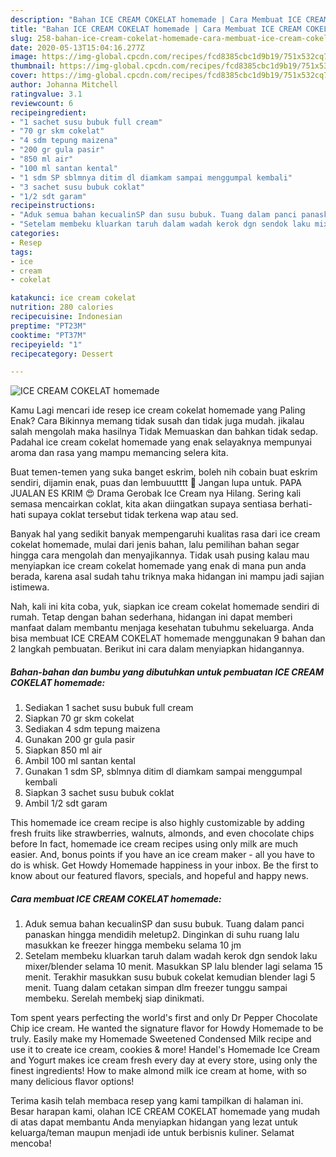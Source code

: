 ```yaml
---
description: "Bahan ICE CREAM COKELAT homemade | Cara Membuat ICE CREAM COKELAT homemade Yang Paling Enak"
title: "Bahan ICE CREAM COKELAT homemade | Cara Membuat ICE CREAM COKELAT homemade Yang Paling Enak"
slug: 258-bahan-ice-cream-cokelat-homemade-cara-membuat-ice-cream-cokelat-homemade-yang-paling-enak
date: 2020-05-13T15:04:16.277Z
image: https://img-global.cpcdn.com/recipes/fcd8385cbc1d9b19/751x532cq70/ice-cream-cokelat-homemade-foto-resep-utama.jpg
thumbnail: https://img-global.cpcdn.com/recipes/fcd8385cbc1d9b19/751x532cq70/ice-cream-cokelat-homemade-foto-resep-utama.jpg
cover: https://img-global.cpcdn.com/recipes/fcd8385cbc1d9b19/751x532cq70/ice-cream-cokelat-homemade-foto-resep-utama.jpg
author: Johanna Mitchell
ratingvalue: 3.1
reviewcount: 6
recipeingredient:
- "1 sachet susu bubuk full cream"
- "70 gr skm cokelat"
- "4 sdm tepung maizena"
- "200 gr gula pasir"
- "850 ml air"
- "100 ml santan kental"
- "1 sdm SP sblmnya ditim dl diamkam sampai menggumpal kembali"
- "3 sachet susu bubuk coklat"
- "1/2 sdt garam"
recipeinstructions:
- "Aduk semua bahan kecualinSP dan susu bubuk. Tuang dalam panci panaskan hingga mendidih meletup2. Dinginkan di suhu ruang lalu masukkan ke freezer hingga membeku selama 10 jm"
- "Setelam membeku kluarkan taruh dalam wadah kerok dgn sendok laku mixer/blender selama 10 menit. Masukkan SP lalu blender lagi selama 15 menit. Terakhir masukkan susu bubuk cokelat kemudian blender lagi 5 menit. Tuang dalam cetakan simpan dlm freezer tunggu sampai membeku. Serelah membekj siap dinikmati."
categories:
- Resep
tags:
- ice
- cream
- cokelat

katakunci: ice cream cokelat 
nutrition: 280 calories
recipecuisine: Indonesian
preptime: "PT23M"
cooktime: "PT37M"
recipeyield: "1"
recipecategory: Dessert

---
```



![ICE CREAM COKELAT homemade](https://img-global.cpcdn.com/recipes/fcd8385cbc1d9b19/751x532cq70/ice-cream-cokelat-homemade-foto-resep-utama.jpg)

Kamu Lagi mencari ide resep ice cream cokelat homemade yang Paling Enak? Cara Bikinnya memang tidak susah dan tidak juga mudah. jikalau salah mengolah maka hasilnya Tidak Memuaskan dan bahkan tidak sedap. Padahal ice cream cokelat homemade yang enak selayaknya mempunyai aroma dan rasa yang mampu memancing selera kita.

Buat temen-temen yang suka banget eskrim, boleh nih cobain buat eskrim sendiri, dijamin enak, puas dan lembuuutttt 🥰 Jangan lupa untuk. PAPA JUALAN ES KRIM 😍 Drama Gerobak Ice Cream nya Hilang. Sering kali semasa mencairkan coklat, kita akan diingatkan supaya sentiasa berhati-hati supaya coklat tersebut tidak terkena wap atau sed.

Banyak hal yang sedikit banyak mempengaruhi kualitas rasa dari ice cream cokelat homemade, mulai dari jenis bahan, lalu pemilihan bahan segar hingga cara mengolah dan menyajikannya. Tidak usah pusing kalau mau menyiapkan ice cream cokelat homemade yang enak di mana pun anda berada, karena asal sudah tahu triknya maka hidangan ini mampu jadi sajian istimewa.


Nah, kali ini kita coba, yuk, siapkan ice cream cokelat homemade sendiri di rumah. Tetap dengan bahan sederhana, hidangan ini dapat memberi manfaat dalam membantu menjaga kesehatan tubuhmu sekeluarga. Anda bisa membuat ICE CREAM COKELAT homemade menggunakan 9 bahan dan 2 langkah pembuatan. Berikut ini cara dalam menyiapkan hidangannya.

<!--inarticleads1-->

##### Bahan-bahan dan bumbu yang dibutuhkan untuk pembuatan ICE CREAM COKELAT homemade:

1. Sediakan 1 sachet susu bubuk full cream
1. Siapkan 70 gr skm cokelat
1. Sediakan 4 sdm tepung maizena
1. Gunakan 200 gr gula pasir
1. Siapkan 850 ml air
1. Ambil 100 ml santan kental
1. Gunakan 1 sdm SP, sblmnya ditim dl diamkam sampai menggumpal kembali
1. Siapkan 3 sachet susu bubuk coklat
1. Ambil 1/2 sdt garam


This homemade ice cream recipe is also highly customizable by adding fresh fruits like strawberries, walnuts, almonds, and even chocolate chips before In fact, homemade ice cream recipes using only milk are much easier. And, bonus points if you have an ice cream maker - all you have to do is whisk. Get Howdy Homemade happiness in your inbox. Be the first to know about our featured flavors, specials, and hopeful and happy news. 

<!--inarticleads2-->

##### Cara membuat ICE CREAM COKELAT homemade:

1. Aduk semua bahan kecualinSP dan susu bubuk. Tuang dalam panci panaskan hingga mendidih meletup2. Dinginkan di suhu ruang lalu masukkan ke freezer hingga membeku selama 10 jm
1. Setelam membeku kluarkan taruh dalam wadah kerok dgn sendok laku mixer/blender selama 10 menit. Masukkan SP lalu blender lagi selama 15 menit. Terakhir masukkan susu bubuk cokelat kemudian blender lagi 5 menit. Tuang dalam cetakan simpan dlm freezer tunggu sampai membeku. Serelah membekj siap dinikmati.


Tom spent years perfecting the world&#39;s first and only Dr Pepper Chocolate Chip ice cream. He wanted the signature flavor for Howdy Homemade to be truly. Easily make my Homemade Sweetened Condensed Milk recipe and use it to create ice cream, cookies &amp; more! Handel&#39;s Homemade Ice Cream and Yogurt makes ice cream fresh every day at every store, using only the finest ingredients! How to make almond milk ice cream at home, with so many delicious flavor options! 

Terima kasih telah membaca resep yang kami tampilkan di halaman ini. Besar harapan kami, olahan ICE CREAM COKELAT homemade yang mudah di atas dapat membantu Anda menyiapkan hidangan yang lezat untuk keluarga/teman maupun menjadi ide untuk berbisnis kuliner. Selamat mencoba!
